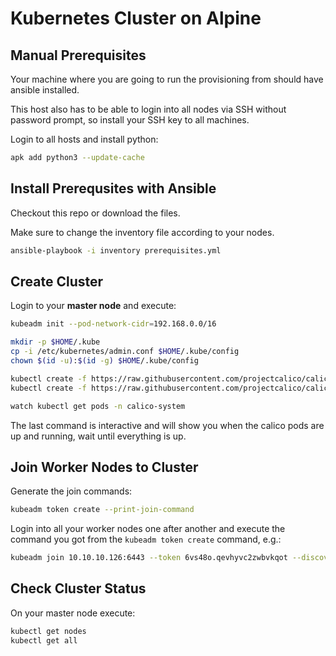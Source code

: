 # Kubernetes Cluster on Alpine

## Manual Prerequisites

Your machine where you are going to run the provisioning from should have ansible installed.

This host also has to be able to login into all nodes via SSH without password prompt, so install your SSH key to all machines.

Login to all hosts and install python:

```bash
apk add python3 --update-cache
```

## Install Prerequsites with Ansible

Checkout this repo or download the files.

Make sure to change the inventory file according to your nodes.

```bash
ansible-playbook -i inventory prerequisites.yml
```

## Create Cluster

Login to your **master node** and execute:

```bash
kubeadm init --pod-network-cidr=192.168.0.0/16

mkdir -p $HOME/.kube
cp -i /etc/kubernetes/admin.conf $HOME/.kube/config
chown $(id -u):$(id -g) $HOME/.kube/config

kubectl create -f https://raw.githubusercontent.com/projectcalico/calico/v3.25.0/manifests/tigera-operator.yaml
kubectl create -f https://raw.githubusercontent.com/projectcalico/calico/v3.25.0/manifests/custom-resources.yaml

watch kubectl get pods -n calico-system
```

The last command is interactive and will show you when the calico pods are up and running, wait until everything is up.


## Join Worker Nodes to Cluster

Generate the join commands:

```bash
kubeadm token create --print-join-command
```

Login into all your worker nodes one after another and execute the command you got from the `kubeadm token create` command, e.g.:

```bash
kubeadm join 10.10.10.126:6443 --token 6vs48o.qevhyvc2zwbvkqot --discovery-token-ca-cert-hash sha256:df9ce7d4b3e7d727802fb292851c3b756a15596c8158b5386fd9a450aa2a8ad8
```

## Check Cluster Status

On your master node execute:

```bash
kubectl get nodes
kubectl get all
```
